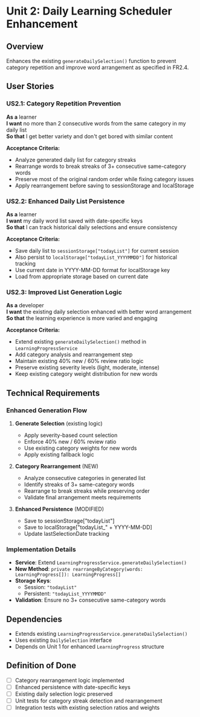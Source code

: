 # Unit 2: Daily Learning Scheduler Enhancement

## Overview
Enhances the existing `generateDailySelection()` function to prevent category repetition and improve word arrangement as specified in FR2.4.

## User Stories

### US2.1: Category Repetition Prevention
**As a** learner  
**I want** no more than 2 consecutive words from the same category in my daily list  
**So that** I get better variety and don't get bored with similar content  

**Acceptance Criteria:**
- Analyze generated daily list for category streaks
- Rearrange words to break streaks of 3+ consecutive same-category words
- Preserve most of the original random order while fixing category issues
- Apply rearrangement before saving to sessionStorage and localStorage

### US2.2: Enhanced Daily List Persistence
**As a** learner  
**I want** my daily word list saved with date-specific keys  
**So that** I can track historical daily selections and ensure consistency  

**Acceptance Criteria:**
- Save daily list to `sessionStorage["todayList"]` for current session
- Also persist to `localStorage["todayList_YYYYMMDD"]` for historical tracking
- Use current date in YYYY-MM-DD format for localStorage key
- Load from appropriate storage based on current date

### US2.3: Improved List Generation Logic
**As a** developer  
**I want** the existing daily selection enhanced with better word arrangement  
**So that** the learning experience is more varied and engaging  

**Acceptance Criteria:**
- Extend existing `generateDailySelection()` method in `LearningProgressService`
- Add category analysis and rearrangement step
- Maintain existing 40% new / 60% review ratio logic
- Preserve existing severity levels (light, moderate, intense)
- Keep existing category weight distribution for new words

## Technical Requirements

### Enhanced Generation Flow
1. **Generate Selection** (existing logic)
   - Apply severity-based count selection
   - Enforce 40% new / 60% review ratio
   - Use existing category weights for new words
   - Apply existing fallback logic

2. **Category Rearrangement** (NEW)
   - Analyze consecutive categories in generated list
   - Identify streaks of 3+ same-category words
   - Rearrange to break streaks while preserving order
   - Validate final arrangement meets requirements

3. **Enhanced Persistence** (MODIFIED)
   - Save to sessionStorage["todayList"]
   - Save to localStorage["todayList_" + YYYY-MM-DD]
   - Update lastSelectionDate tracking

### Implementation Details
- **Service**: Extend `LearningProgressService.generateDailySelection()`
- **New Method**: `private rearrangeByCategory(words: LearningProgress[]): LearningProgress[]`
- **Storage Keys**: 
  - Session: `"todayList"`
  - Persistent: `"todayList_YYYYMMDD"`
- **Validation**: Ensure no 3+ consecutive same-category words

## Dependencies
- Extends existing `LearningProgressService.generateDailySelection()`
- Uses existing `DailySelection` interface
- Depends on Unit 1 for enhanced `LearningProgress` structure

## Definition of Done
- [ ] Category rearrangement logic implemented
- [ ] Enhanced persistence with date-specific keys
- [ ] Existing daily selection logic preserved
- [ ] Unit tests for category streak detection and rearrangement
- [ ] Integration tests with existing selection ratios and weights